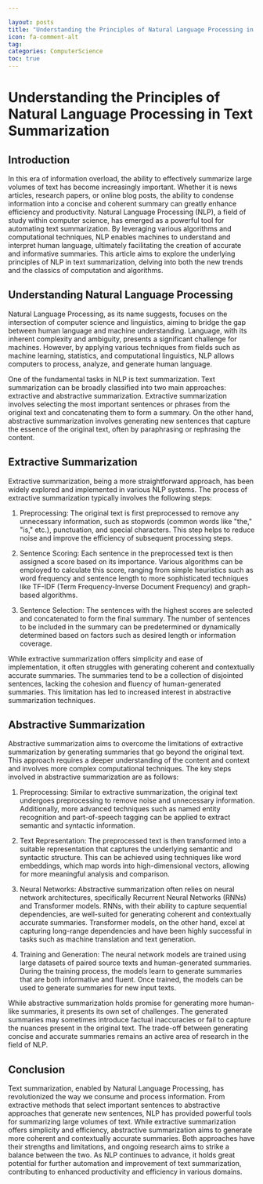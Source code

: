 ```yaml
---

layout: posts
title: "Understanding the Principles of Natural Language Processing in Text Summarization"
icon: fa-comment-alt
tag:      
categories: ComputerScience
toc: true
---
```




# Understanding the Principles of Natural Language Processing in Text Summarization

## Introduction

In this era of information overload, the ability to effectively summarize large volumes of text has become increasingly important. Whether it is news articles, research papers, or online blog posts, the ability to condense information into a concise and coherent summary can greatly enhance efficiency and productivity. Natural Language Processing (NLP), a field of study within computer science, has emerged as a powerful tool for automating text summarization. By leveraging various algorithms and computational techniques, NLP enables machines to understand and interpret human language, ultimately facilitating the creation of accurate and informative summaries. This article aims to explore the underlying principles of NLP in text summarization, delving into both the new trends and the classics of computation and algorithms.

## Understanding Natural Language Processing

Natural Language Processing, as its name suggests, focuses on the intersection of computer science and linguistics, aiming to bridge the gap between human language and machine understanding. Language, with its inherent complexity and ambiguity, presents a significant challenge for machines. However, by applying various techniques from fields such as machine learning, statistics, and computational linguistics, NLP allows computers to process, analyze, and generate human language.

One of the fundamental tasks in NLP is text summarization. Text summarization can be broadly classified into two main approaches: extractive and abstractive summarization. Extractive summarization involves selecting the most important sentences or phrases from the original text and concatenating them to form a summary. On the other hand, abstractive summarization involves generating new sentences that capture the essence of the original text, often by paraphrasing or rephrasing the content.

## Extractive Summarization

Extractive summarization, being a more straightforward approach, has been widely explored and implemented in various NLP systems. The process of extractive summarization typically involves the following steps:

1. Preprocessing: The original text is first preprocessed to remove any unnecessary information, such as stopwords (common words like "the," "is," etc.), punctuation, and special characters. This step helps to reduce noise and improve the efficiency of subsequent processing steps.

2. Sentence Scoring: Each sentence in the preprocessed text is then assigned a score based on its importance. Various algorithms can be employed to calculate this score, ranging from simple heuristics such as word frequency and sentence length to more sophisticated techniques like TF-IDF (Term Frequency-Inverse Document Frequency) and graph-based algorithms.

3. Sentence Selection: The sentences with the highest scores are selected and concatenated to form the final summary. The number of sentences to be included in the summary can be predetermined or dynamically determined based on factors such as desired length or information coverage.

While extractive summarization offers simplicity and ease of implementation, it often struggles with generating coherent and contextually accurate summaries. The summaries tend to be a collection of disjointed sentences, lacking the cohesion and fluency of human-generated summaries. This limitation has led to increased interest in abstractive summarization techniques.

## Abstractive Summarization

Abstractive summarization aims to overcome the limitations of extractive summarization by generating summaries that go beyond the original text. This approach requires a deeper understanding of the content and context and involves more complex computational techniques. The key steps involved in abstractive summarization are as follows:

1. Preprocessing: Similar to extractive summarization, the original text undergoes preprocessing to remove noise and unnecessary information. Additionally, more advanced techniques such as named entity recognition and part-of-speech tagging can be applied to extract semantic and syntactic information.

2. Text Representation: The preprocessed text is then transformed into a suitable representation that captures the underlying semantic and syntactic structure. This can be achieved using techniques like word embeddings, which map words into high-dimensional vectors, allowing for more meaningful analysis and comparison.

3. Neural Networks: Abstractive summarization often relies on neural network architectures, specifically Recurrent Neural Networks (RNNs) and Transformer models. RNNs, with their ability to capture sequential dependencies, are well-suited for generating coherent and contextually accurate summaries. Transformer models, on the other hand, excel at capturing long-range dependencies and have been highly successful in tasks such as machine translation and text generation.

4. Training and Generation: The neural network models are trained using large datasets of paired source texts and human-generated summaries. During the training process, the models learn to generate summaries that are both informative and fluent. Once trained, the models can be used to generate summaries for new input texts.

While abstractive summarization holds promise for generating more human-like summaries, it presents its own set of challenges. The generated summaries may sometimes introduce factual inaccuracies or fail to capture the nuances present in the original text. The trade-off between generating concise and accurate summaries remains an active area of research in the field of NLP.

## Conclusion

Text summarization, enabled by Natural Language Processing, has revolutionized the way we consume and process information. From extractive methods that select important sentences to abstractive approaches that generate new sentences, NLP has provided powerful tools for summarizing large volumes of text. While extractive summarization offers simplicity and efficiency, abstractive summarization aims to generate more coherent and contextually accurate summaries. Both approaches have their strengths and limitations, and ongoing research aims to strike a balance between the two. As NLP continues to advance, it holds great potential for further automation and improvement of text summarization, contributing to enhanced productivity and efficiency in various domains.
